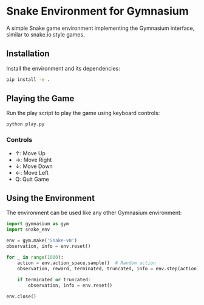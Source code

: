 # Snake Environment for Gymnasium

A simple Snake game environment implementing the Gymnasium interface, similar to snake.io style games.

## Installation

Install the environment and its dependencies:

```bash
pip install -e .
```

## Playing the Game

Run the play script to play the game using keyboard controls:

```bash
python play.py
```

### Controls
- ↑: Move Up
- →: Move Right
- ↓: Move Down
- ←: Move Left
- Q: Quit Game

## Using the Environment

The environment can be used like any other Gymnasium environment:

```python
import gymnasium as gym
import snake_env

env = gym.make('Snake-v0')
observation, info = env.reset()

for _ in range(1000):
    action = env.action_space.sample()  # Random action
    observation, reward, terminated, truncated, info = env.step(action)
    
    if terminated or truncated:
        observation, info = env.reset()

env.close()
```